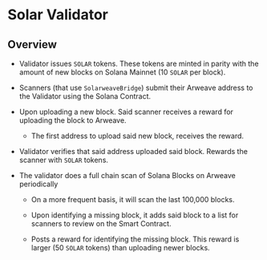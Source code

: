 # Solar Validator

## Overview

- Validator issues `SOLAR` tokens. These tokens are minted in parity with the amount of new blocks on Solana Mainnet (10 `SOLAR` per block).

- Scanners (that use `SolarweaveBridge`) submit their Arweave address to the Validator using the Solana Contract.

- Upon uploading a new block. Said scanner receives a reward for uploading the block to Arweave.

    - The first address to upload said new block, receives the reward.

- Validator verifies that said address uploaded said block. Rewards the scanner with `SOLAR` tokens.

- The validator does a full chain scan of Solana Blocks on Arweave periodically

    - On a more frequent basis, it will scan the last 100,000 blocks.

    - Upon identifying a missing block, it adds said block to a list for scanners to review on the Smart Contract.

    - Posts a reward for identifying the missing block. This reward is larger (50 `SOLAR` tokens) than uploading newer blocks.
